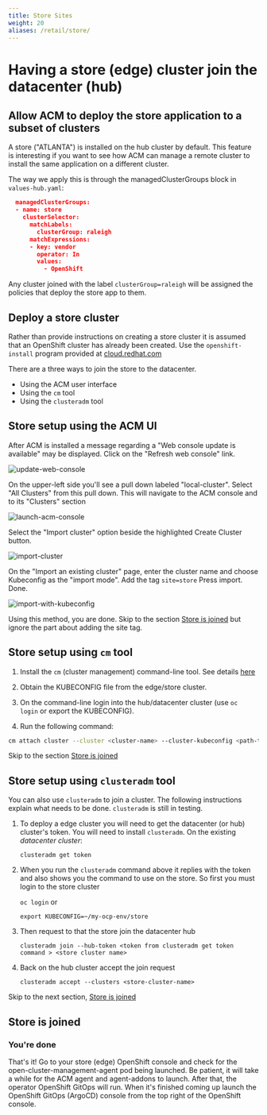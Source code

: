 ```yaml
---
title: Store Sites
weight: 20
aliases: /retail/store/
---
```


# Having a store (edge) cluster join the datacenter (hub)

## Allow ACM to deploy the store application to a subset of clusters

A store ("ATLANTA") is installed on the hub cluster by default. This feature is interesting if you want to see how ACM can manage a remote cluster to install the same application on a different cluster.

The way we apply this is through the managedClusterGroups block in `values-hub.yaml`:

```json
  managedClusterGroups:
  - name: store
    clusterSelector:
      matchLabels:
        clusterGroup: raleigh
      matchExpressions:
      - key: vendor
        operator: In
        values:
          - OpenShift
```

Any cluster joined with the label `clusterGroup=raleigh` will be assigned the policies that deploy the store app to them.

## Deploy a store cluster

Rather than provide instructions on creating a store cluster it is assumed
that an OpenShift cluster has already been created. Use the `openshift-install` program provided at [cloud.redhat.com](https://console.redhat.com/openshift/create "Create an OpenShift cluster")

There are a three ways to join the store to the datacenter.

* Using the ACM user interface
* Using the `cm` tool
* Using the `clusteradm` tool

## Store setup using the ACM UI

After ACM is installed a message regarding a "Web console update is available" may be displayed.
Click on the "Refresh web console" link.

![update-web-console](/images/web-console-update-message.png "Update web console")

On the upper-left side you'll see a pull down labeled "local-cluster". Select "All Clusters" from this pull down.
This will navigate to the ACM console and to its "Clusters" section

![launch-acm-console](/images/local-all-cluster-pulldown.png "Launch ACM console")

Select the "Import cluster" option beside the highlighted Create Cluster button.

![import-cluster](/images/import-cluster.png "Select Import cluster")

On the "Import an existing cluster" page, enter the cluster name and choose Kubeconfig as the "import mode". Add the tag `site=store` Press import. Done.

![import-with-kubeconfig](/images/import-with-kubeconfig.png "Import using kubeconfig")

Using this method, you are done. Skip to the section [Store is joined](#store-is-joined) but ignore the part about adding the site tag.

## Store setup using `cm` tool

1. Install the `cm` (cluster management) command-line tool. See details [here](https://github.com/open-cluster-management/cm-cli/#installation)

1. Obtain the KUBECONFIG file from the edge/store cluster.

1. On the command-line login into the hub/datacenter cluster (use `oc login` or export the KUBECONFIG).

1. Run the following command:

```sh
cm attach cluster --cluster <cluster-name> --cluster-kubeconfig <path-to-KUBECONFIG>
```

Skip to the section [Store is joined](#store-is-joined)

## Store setup using `clusteradm` tool

You can also use `clusteradm` to join a cluster. The following instructions explain what needs to be done. `clusteradm` is still in testing.

1. To deploy a edge cluster you will need to get the datacenter (or hub) cluster's token. You will need to install `clusteradm`.  On the existing *datacenter cluster*:

   `clusteradm get token`

1. When you run the `clusteradm` command above it replies with the token and also shows you the command to use on the store. So first you must login to the store cluster

   `oc login`
   or

   `export KUBECONFIG=~/my-ocp-env/store`

1. Then request to that the store join the datacenter hub

   `clusteradm join --hub-token <token from clusteradm get token command > <store cluster name>`

1. Back on the hub cluster accept the join request

   `clusteradm accept --clusters <store-cluster-name>`

Skip to the next section, [Store is joined](#store-is-joined)

## Store is joined

### You're done

That's it! Go to your store (edge) OpenShift console and check for the open-cluster-management-agent pod being launched. Be patient, it will take a while for the ACM agent and agent-addons to launch. After that, the operator OpenShift GitOps will run. When it's finished coming up launch the OpenShift GitOps (ArgoCD) console from the top right of the OpenShift console.
